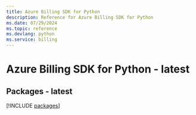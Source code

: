 ```yaml
---
title: Azure Billing SDK for Python
description: Reference for Azure Billing SDK for Python
ms.date: 07/29/2024
ms.topic: reference
ms.devlang: python
ms.service: billing
---
```

# Azure Billing SDK for Python - latest
## Packages - latest
[!INCLUDE [packages](billing-index.md)]